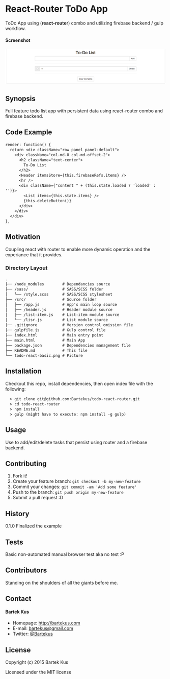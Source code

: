 React-Router ToDo App
======

ToDo App using (**react-router**) combo and utilizing firebase backend / gulp workflow.

#### Screenshot

![Screenshot software](https://raw.githubusercontent.com/Bartekus/todo-react-router/master/todo-react-router.png "screenshot software")

## Synopsis

Full feature todo list app with persistent data using react-router combo and firebase backend.

## Code Example

```
render: function() {
  return <div className="row panel panel-default">
    <div className="col-md-8 col-md-offset-2">
      <h2 className="text-center">
        To-Do List
      </h2>
      <Header itemsStore={this.firebaseRefs.items} />
      <hr />
      <div className={"content " + (this.state.loaded ? 'loaded' : '')}>
        <List items={this.state.items} />
        {this.deleteButton()}
      </div>
    </div>
  </div>
},
```

## Motivation

Coupling react with router to enable more dynamic operation and the experiance that it provides.

### Directory Layout

```
.
├── /node_modules        # Dependancies source
├── /sass/               # SASS/SCSS folder
│   └── /style.scss      # SASS/SCSS stylesheet
├── /src/                # Source folder
│   ├── /app.js          # App's main loop source
│   ├── /header.js       # Header module source
│   ├── /list-item.js    # List-item module source
│   └── /lisr.js         # List module source
├── .gitignore           # Version control omission file
├── gulpfile.js          # Gulp control file
├── index.html           # Main entry point
├── main.html            # Main App
├── package.json         # Dependencies management file
├── README.md            # This file
└── todo-react-basic.png # Picture
```

## Installation

Checkout this repo, install dependencies, then open index file with the following:

```
  > git clone git@github.com:Bartekus/todo-react-router.git
  > cd todo-react-router
  > npm install
  > gulp (might have to execute: npm install -g gulp)
```

## Usage

Use to add/edit/delete tasks that persist using router and a firebase backend.

## Contributing

1. Fork it!
2. Create your feature branch: `git checkout -b my-new-feature`
3. Commit your changes: `git commit -am 'Add some feature'`
4. Push to the branch: `git push origin my-new-feature`
5. Submit a pull request :D

## History

0.1.0 Finalized the example

## Tests

Basic non-automated manual browser test aka no test :P

## Contributors

Standing on the shoulders of all the giants before me.

## Contact
#### Bartek Kus
* Homepage: http://bartekus.com
* E-mail: bartekus@gmail.com
* Twitter: [@Bartekus](https://twitter.com/Bartekus "Bartekus on twitter")

## License

Copyright (c) 2015 Bartek Kus

Licensed under the MIT license
